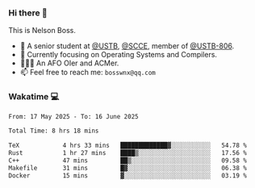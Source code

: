 ### Hi there 👋

<!--
**bosswnx/bosswnx** is a ✨ _special_ ✨ repository because its `README.md` (this file) appears on your GitHub profile.

Here are some ideas to get you started:

- 🔭 I’m currently working on ...
- 🌱 I’m currently learning ...
- 👯 I’m looking to collaborate on ...
- 🤔 I’m looking for help with ...
- 💬 Ask me about ...
- 📫 How to reach me: ...
- 😄 Pronouns: ...
- ⚡ Fun fact: ...
-->

This is Nelson Boss.

- 🏫 A senior student at [@USTB](https://www.ustb.edu.cn/), [@SCCE](https://scce.ustb.edu.cn/), member of [@USTB-806](https://ustb-806.github.io/).
- 🌱 Currently focusing on Operating Systems and Compilers.
- 🧑🏻‍💻 An AFO OIer and ACMer.
- 📫 Feel free to reach me: `bosswnx@qq.com`

### Wakatime 💻

<!--START_SECTION:waka-->

```txt
From: 17 May 2025 - To: 16 June 2025

Total Time: 8 hrs 18 mins

TeX            4 hrs 33 mins   █████████████▓░░░░░░░░░░░   54.78 %
Rust           1 hr 27 mins    ████▒░░░░░░░░░░░░░░░░░░░░   17.56 %
C++            47 mins         ██▒░░░░░░░░░░░░░░░░░░░░░░   09.58 %
Makefile       31 mins         █▓░░░░░░░░░░░░░░░░░░░░░░░   06.38 %
Docker         15 mins         ▓░░░░░░░░░░░░░░░░░░░░░░░░   03.19 %
```

<!--END_SECTION:waka-->
